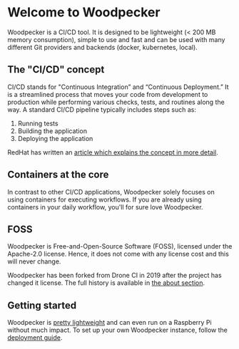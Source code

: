 # Welcome to Woodpecker

Woodpecker is a CI/CD tool. It is designed to be lightweight (< 200 MB memory consumption), simple to use and fast and can be used with many different Git providers and backends (docker, kubernetes, local).

## The "CI/CD" concept

CI/CD stands for "Continuous Integration” and “Continuous Deployment.”
It is a streamlined process that moves your code from development to production while performing various checks, tests, and routines along the way.
A standard CI/CD pipeline typically includes steps such as:

1. Running tests
2. Building the application
3. Deploying the application

RedHat has written an [article which explains the concept in more detail](https://www.redhat.com/en/topics/devops/what-is-ci-cd).

## Containers at the core

In contrast to other CI/CD applications, Woodpecker solely focuses on using containers for executing workflows.
If you are already using containers in your daily workflow, you'll for sure love Woodpecker.

## FOSS

Woodpecker is Free-and-Open-Source Software (FOSS), licensed under the Apache-2.0 license.
Hence, it does not come with any license cost and this will never change.

Woodpecker has been forked from Drone CI in 2019 after the project has changed it license.
The full history is available in [the about section](../50-about.md#history).

## Getting started

Woodpecker is [pretty lightweight](../30-administration/00-getting-started.md#hardware-requirements) and can even run on a Raspberry Pi without much impact.
To set up your own Woodpecker instance, follow the [deployment guide](../30-administration/00-getting-started.md).
